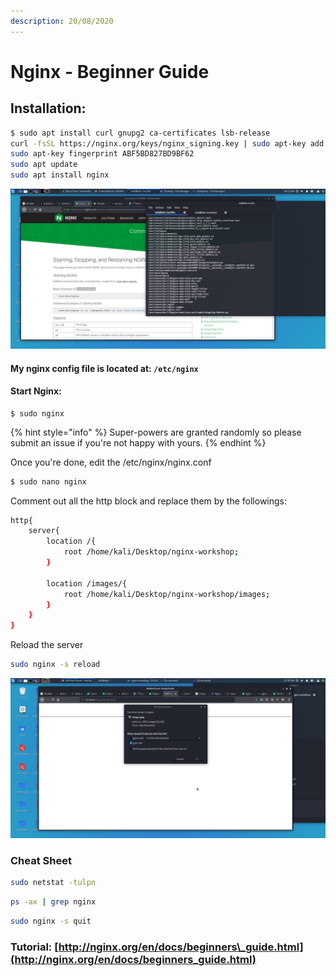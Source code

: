 ```yaml
---
description: 20/08/2020
---
```


# Nginx - Beginner Guide

## Installation:

```bash
$ sudo apt install curl gnupg2 ca-certificates lsb-release
curl -fsSL https://nginx.org/keys/nginx_signing.key | sudo apt-key add -
sudo apt-key fingerprint ABF5BD827BD9BF62
sudo apt update
sudo apt install nginx
```

![](../.gitbook/assets/image%20%283%29.png)

#### My nginx config file is located at: `/etc/nginx`

#### Start Nginx:

```
$ sudo nginx
```

{% hint style="info" %}
 Super-powers are granted randomly so please submit an issue if you're not happy with yours.
{% endhint %}

Once you're done, edit the /etc/nginx/nginx.conf

```bash
$ sudo nano nginx
```

Comment out all the http block and replace them by the followings: 

```bash
http{
    server{
        location /{
            root /home/kali/Desktop/nginx-workshop;
        }
        
        location /images/{
            root /home/kali/Desktop/nginx-workshop/images;
        }
    }
}
```

Reload the server

```bash
sudo nginx -s reload
```

![](../.gitbook/assets/image%20%282%29.png)

### Cheat Sheet

```bash
sudo netstat -tulpn
```

```bash
ps -ax | grep nginx
```

```bash
sudo nginx -s quit
```

### Tutorial: [http://nginx.org/en/docs/beginners\_guide.html](http://nginx.org/en/docs/beginners_guide.html)

